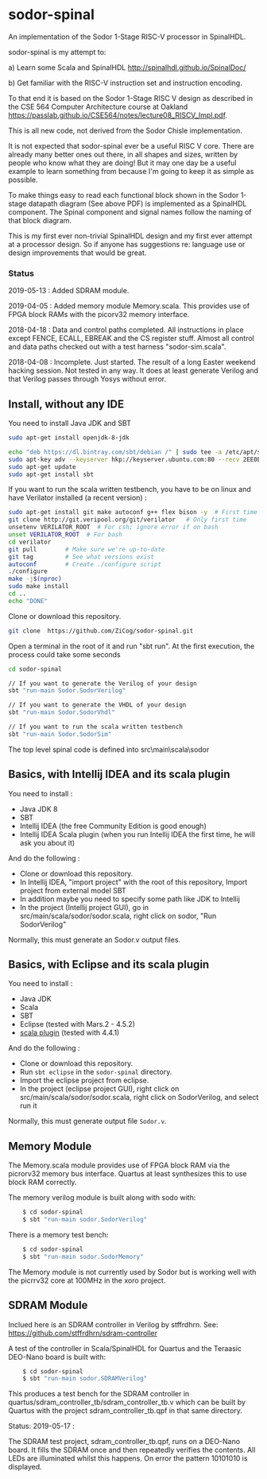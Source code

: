 sodor-spinal
============

An implementation of the Sodor 1-Stage RISC-V processor in SpinalHDL.

sodor-spinal is my attempt to:

a) Learn some Scala and SpinalHDL
  http://spinalhdl.github.io/SpinalDoc/

b) Get familiar with the RISC-V instruction set and instruction encoding.
    
To that end it is based on the Sodor 1-Stage RISC V design as described in the CSE 564 Computer Architecture course at Oakland https://passlab.github.io/CSE564/notes/lecture08_RISCV_Impl.pdf.

This is all new code, not derived from the Sodor Chisle implementation.

It is not expected that sodor-spinal ever be a useful RISC V core. There are already many better ones out there, in all shapes and sizes, written by people who know what they are doing! But it may one day be a useful example to learn something from because I'm going to keep it as simple as possible.

To make things easy to read each functional block shown in the Sodor 1-stage datapath diagram (See above PDF) is implemented as a SpinalHDL component. The Spinal component and signal names follow the naming of that block diagram.

This is my first ever non-trivial SpinalHDL design and my first ever attempt at a processor design. So if anyone has suggestions re: language use or design improvements that would be great.

### Status

2019-05-13 : Added SDRAM module.

2019-04-05 : Added memory module Memory.scala. This provides use of FPGA block RAMs with the picorv32 memory interface.

2018-04-18 : Data and control paths completed. All instructions in place except FENCE, ECALL, EBREAK and the CS register stuff.
             Almost all control and data paths checked out with a test harness "sodor-sim.scala". 

2018-04-08 : Incomplete. Just started. The result of a long Easter weekend hacking session. Not tested in any way.
             It does at least generate Verilog and that Verilog passes through Yosys without error.

## Install, without any IDE

You need to install Java JDK and SBT

```sh
sudo apt-get install openjdk-8-jdk

echo "deb https://dl.bintray.com/sbt/debian /" | sudo tee -a /etc/apt/sources.list.d/sbt.list
sudo apt-key adv --keyserver hkp://keyserver.ubuntu.com:80 --recv 2EE0EA64E40A89B84B2DF73499E82A75642AC823
sudo apt-get update
sudo apt-get install sbt
```

If you want to run the scala written testbench, you have to be on linux and have Verilator installed (a recent version) :

```sh
sudo apt-get install git make autoconf g++ flex bison -y  # First time prerequisites
git clone http://git.veripool.org/git/verilator   # Only first time
unsetenv VERILATOR_ROOT  # For csh; ignore error if on bash
unset VERILATOR_ROOT  # For bash
cd verilator
git pull        # Make sure we're up-to-date
git tag         # See what versions exist
autoconf        # Create ./configure script
./configure
make -j$(nproc)
sudo make install
cd ..
echo "DONE"

```

Clone or download this repository.

```sh
git clone  https://github.com/ZiCog/sodor-spinal.git
```

Open a terminal in the root of it and run "sbt run". At the first execution, the process could take some seconds

```sh
cd sodor-spinal

// If you want to generate the Verilog of your design
sbt "run-main Sodor.SodorVerilog"

// If you want to generate the VHDL of your design
sbt "run-main Sodor.SodorVhdl"

// If you want to run the scala written testbench
sbt "run-main Sodor.SodorSim"
```

The top level spinal code is defined into src\main\scala\sodor

## Basics, with Intellij IDEA and its scala plugin

You need to install :

- Java JDK 8
- SBT
- Intellij IDEA (the free Community Edition is good enough)
- Intellij IDEA Scala plugin (when you run Intellij IDEA the first time, he will ask you about it)

And do the following :

- Clone or download this repository.
- In Intellij IDEA, "import project" with the root of this repository, Import project from external model SBT
- In addition maybe you need to specify some path like JDK to Intellij
- In the project (Intellij project GUI), go in src/main/scala/sodor/sodor.scala, right click on sodor, "Run SodorVerilog"

Normally, this must generate an Sodor.v output files.

## Basics, with Eclipse and its scala plugin

You need to install :

- Java JDK
- Scala
- SBT
- Eclipse (tested with Mars.2 - 4.5.2)
- [scala plugin](http://scala-ide.org/) (tested with 4.4.1)

And do the following :

- Clone or download this repository.
- Run ```sbt eclipse``` in the ```sodor-spinal``` directory.
- Import the eclipse project from eclipse.
- In the project (eclipse project GUI), right click on src/main/scala/sodor/sodor.scala, right click on SodorVerilog, and select run it

Normally, this must generate output file ```Sodor.v```.

## Memory Module

The Memory.scala module provides use of FPGA block RAM via the picrorv32 memory bus interface. Quartus at least synthesizes this to use block RAM correctly. 

The memory verilog module is built along with sodo with:

```sh
    $ cd sodor-spinal
    $ sbt "run-main sodor.SodorVerilog"
```
There is a memory test bench:

```sh
    $ cd sodor-spinal
    $ sbt "run-main sodor.SodorMemory"
```

The Memory module is not currently used by Sodor but is working well with the picrrv32 core at 100MHz in the xoro project.

## SDRAM Module

Inclued here is an SDRAM controller in Verilog by stffrdhrn. See: https://github.com/stffrdhrn/sdram-controller 

A test of the controller in Scala/SpinalHDL for Quartus and the Teraasic DEO-Nano board is built with:

```sh
    $ cd sodor-spinal
    $ sbt "run-main sodor.SDRAMVerilog"
```
This produces a test bench for the SDRAM controller in quartus/sdram_controller_tb/sdram_controller_tb.v which can be built by Quartus with the project sdram_controller_tb.qpf in that same directory.

Status: 2019-05-17 :

The SDRAM test project, sdram_controller_tb.qpf, runs on a DEO-Nano board. It fills the SDRAM once and then repeatedly verifies the contents. All LEDs are illuminated whilst this happens. On error the pattern 10101010 is displayed.



